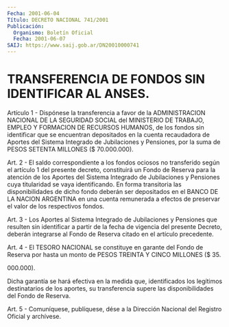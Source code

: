 ```yaml
---
Fecha: 2001-06-04
Título: DECRETO NACIONAL 741/2001
Publicación:
  Organismo: Boletín Oficial
  Fecha: 2001-06-07
SAIJ: https://www.saij.gob.ar/DN20010000741
---
```

# TRANSFERENCIA DE FONDOS SIN IDENTIFICAR AL ANSES.

<a id="1"></a>
Artículo 1 - Dispónese la transferencia a favor de la ADMINISTRACION  NACIONAL  DE  LA SEGURIDAD SOCIAL del MINISTERIO DE TRABAJO, EMPLEO Y FORMACION DE RECURSOS HUMANOS, de los fondos sin identificar que se encuentran depositados en la cuenta recaudadora de Aportes del Sistema Integrado  de Jubilaciones y Pensiones, por la suma de PESOS SETENTA MILLONES ($ 70.000.000).

<a id="2"></a>
Art.  2  -  El saldo correspondiente  a  los  fondos  ociosos  no transferido según  el artículo 1 del presente decreto, constituirá un Fondo de Reserva  para  la  atención de los Aportes del Sistema Integrado  de Jubilaciones y Pensiones  cuya  titularidad  se  vaya identificando.  En forma transitoria las disponibilidades de dicho fondo deberán ser depositados en el BANCO DE LA NACION ARGENTINA en una cuenta remunerada  a  efectos  de  preservar  el  valor de los respectivos fondos.

<a id="3"></a>
Art.  3  -  Los  Aportes  al  Sistema Integrado de Jubilaciones  y Pensiones que resulten sin identificar  a  partir  de  la fecha de vigencia  del  presente  Decreto,  deberán  integrarse al Fondo  de Reserva citado en el artículo precedente.

<a id="4"></a>
Art. 4 - El TESORO NACIONAL se constituye en garante del Fondo de Reserva por hasta un monto de PESOS TREINTA Y  CINCO MILLONES ($ 35.

000.000).

Dicha garantía se hará efectiva en la medida que, identificados los legítimos destinatarios de los aportes, su transferencia supere las disponibilidades del Fondo de Reserva.

<a id="5"></a>
Art. 5 - Comuníquese, publíquese, dése a la Dirección Nacional del Registro Oficial y archívese.